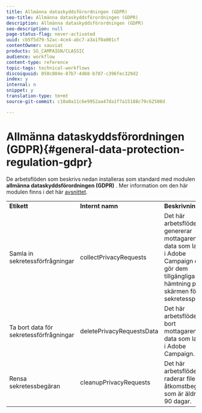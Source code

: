 ```yaml
---
title: Allmänna dataskyddsförordningen (GDPR)
seo-title: Allmänna dataskyddsförordningen (GDPR)
description: Allmänna dataskyddsförordningen (GDPR)
seo-description: null
page-status-flag: never-activated
uuid: cb5f5d79-52ac-4ce4-abc7-a3a1f0a001cf
contentOwner: sauviat
products: SG_CAMPAIGN/CLASSIC
audience: workflow
content-type: reference
topic-tags: technical-workflows
discoiquuid: 050c804e-87b7-4d68-b787-c396fec329d2
index: y
internal: n
snippet: y
translation-type: tm+mt
source-git-commit: c10a0a11c6e9952aa47da1f7a15188c79c62508d

---
```



# Allmänna dataskyddsförordningen (GDPR){#general-data-protection-regulation-gdpr}

De arbetsflöden som beskrivs nedan installeras som standard med modulen **allmänna dataskyddsförordningen (GDPR)** . Mer information om den här modulen finns i det här [avsnittet](https://docs.campaign.adobe.com/doc/AC/getting_started/EN/ACC_GDPR.html).

<table> 
 <tbody> 
  <tr> 
   <td> <strong>Etikett</strong><br /> </td> 
   <td> <strong>Internt namn</strong><br /> </td> 
   <td> <strong>Beskrivning</strong><br /> </td> 
  </tr> 
  <tr> 
   <td> <span class="uicontrol">Samla in sekretessförfrågningar</span><br /> </td> 
   <td> <span class="uicontrol">collectPrivacyRequests</span><br /> </td> 
   <td> Det här arbetsflödet genererar mottagarens data som lagras i Adobe Campaign och gör dem tillgängliga för hämtning på skärmen för sekretesspolicy.<br /> </td> 
  </tr> 
  <tr> 
   <td> <span class="uicontrol">Ta bort data</span> för sekretessförfrågningar <br /> </td> 
   <td> <span class="uicontrol">deletePrivacyRequestsData</span><br /> </td> 
   <td> Det här arbetsflödet tar bort mottagarens data som lagras i Adobe Campaign.<br /> </td> 
  </tr> 
  <tr> 
   <td> <span class="uicontrol">Rensa</span> sekretessbegäran <br /> </td> 
   <td> <span class="uicontrol">cleanupPrivacyRequests</span><br /> </td> 
   <td> Det här arbetsflödet raderar filer för åtkomstbegäran som är äldre än 90 dagar.<br /> </td> 
  </tr> 
 </tbody> 
</table>

